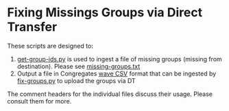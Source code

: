 # Fixing Missings Groups via Direct Transfer

These scripts are designed to:

1. [get-group-ids.py](./get-group-ids.py) is used to ingest a file of missing groups (missing from destination). Please see [missing-groups.txt](./missing-groups.txt)
2. Output a file in Congregates [wave CSV](../../../templates/stage-wave-template.csv) format that can be ingested by [fix-groups.py](./fix-groups.py) to upload the groups via DT

The comment headers for the individual files discuss their usage. Please consult them for more.